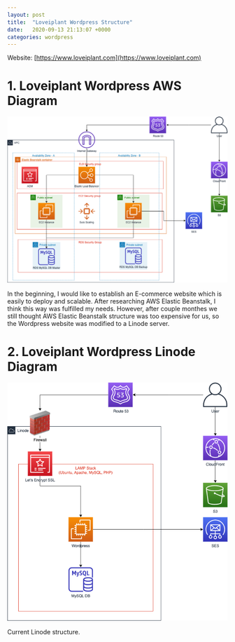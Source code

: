 ```yaml
---
layout: post
title:  "Loveiplant Wordpress Structure"
date:   2020-09-13 21:13:07 +0000
categories: wordpress
---
```


Website: [https://www.loveiplant.com](https://www.loveiplant.com)

# 1. Loveiplant Wordpress AWS Diagram
![loveiplant wordpress aws diagram](/assets/wordpress/loveiplant-wordpress-aws-diagram.png)

In the beginning, I would like to establish an E-commerce website which is easily to deploy and scalable.
After researching AWS Elastic Beanstalk, I think this way was fulfilled my needs.
However, after couple monthes we still thought AWS Elastic Beanstalk structure was too expensive for us, so the Wordpress website was modified to a Linode server.

# 2. Loveiplant Wordpress Linode Diagram
![loveiplant wordpress linode diagram](/assets/wordpress/loveiplant-wordpress-linode-diagram.png)

Current Linode structure.

